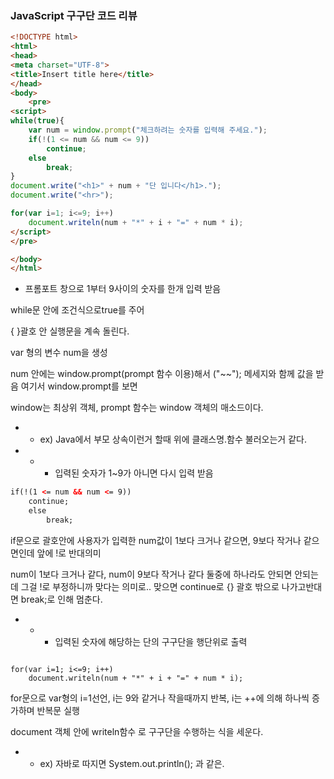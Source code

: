 ### JavaScript 구구단 코드 리뷰 

```HTML
<!DOCTYPE html>
<html>
<head>
<meta charset="UTF-8">
<title>Insert title here</title>
</head>
<body>
	<pre>
<script>
while(true){
	var num = window.prompt("체크하려는 숫자를 입력해 주세요.");
	if(!(1 <= num && num <= 9))
		continue;
	else
		break;
}	
document.write("<h1>" + num + "단 입니다</h1>.");
document.write("<hr>");

for(var i=1; i<=9; i++)
	document.writeln(num + "*" + i + "=" + num * i);
</script>
</pre>

</body>
</html>
```

- 프롬포트 창으로 1부터 9사이의 숫자를 한개 입력 받음

while문 안에 조건식으로true를 주어 

{ }괄호 안 실행문을 계속 돌린다.

var 형의 변수 num을 생성  

num 안에는 window.prompt(prompt 함수 이용)해서 ("~~"); 메세지와 함께 값을 받음
여기서 window.prompt를 보면 

window는 최상위 객체, prompt 함수는 window 객체의 매소드이다.

- - ex) Java에서 부모 상속이런거 할때 위에 클래스명.함수 불러오는거 같다.
- - - 입력된 숫자가 1~9가 아니면 다시 입력 받음

```html
if(!(1 <= num && num <= 9))
	continue;
	else
		break;
```

if문으로 괄호안에 사용자가 입력한 num값이 1보다 크거나 같으면, 9보다 작거나 같으면인데 앞에 !로 반대의미 

num이 1보다 크거나 같다, num이 9보다 작거나 같다 둘중에 하나라도 안되면 안되는데 그걸 !로 부정하니까 맞다는 의미로.. 맞으면 continue로 {} 괄호 밖으로 나가고반대면 break;로 인해 멈춘다.

- - - 입력된 숫자에 해당하는 단의 구구단을 행단위로 출력

```

for(var i=1; i<=9; i++)
	document.writeln(num + "*" + i + "=" + num * i);
```

for문으로 var형의 i=1선언, i는 9와 같거나 작을때까지 반복, i는 ++에 의해 하나씩 증가하며 반복문 실행 

document 객체 안에 writeln함수 로 구구단을 수행하는 식을 세운다.

- - ex) 자바로 따지면 System.out.println(); 과 같은.





